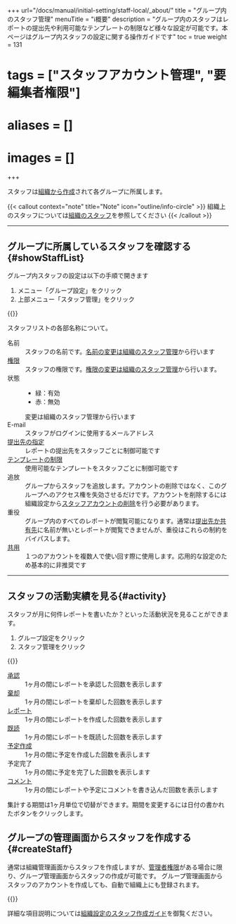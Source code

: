 +++
url="/docs/manual/initial-setting/staff-local/_about/"
title = "グループ内のスタッフ管理"
menuTitle = "ℹ️概要"
description = "グループ内のスタッフはレポートの提出先や利用可能なテンプレートの制限など様々な設定が可能です。本ページはグループ内スタッフの設定に関する操作ガイドです"
toc = true
weight = 131
# tags = ["スタッフアカウント管理", "要編集者権限"]
# aliases = []
# images = []
+++

スタッフは[組織から作成](/docs/manual/initial-setting/staff/make/)されて各グループに所属します。

{{< callout context="note" title="Note" icon="outline/info-circle" >}}
組織上のスタッフについては[組織のスタッフ](/docs/manual/initial-setting/staff/manage/)を参照してください
{{< /callout >}}

---

## グループに所属しているスタッフを確認する{#showStaffList}

グループ内スタッフの設定は以下の手順で開きます

1. メニュー「グループ設定」をクリック
2. 上部メニュー「スタッフ管理」をクリック

{{<icatch filename="staff-local" msg="グループに参加しているスタッフの一覧を見てみましょう" alice="pc">}}

スタッフリストの各部名称について。

<dl class="basic">
<dt>名前</dt>
<dd>スタッフの名前です。<a href="/docs/manual/initial-setting/staff/manage/#change_staff_data">名前の変更は組織のスタッフ管理</a>から行います</dd>
<dt><a href="/docs/manual/initial-setting/staff/rank/">権限</a></dt>
<dd>スタッフの権限です。<a href="/docs/manual/initial-setting/staff/manage/#change_staff_data">権限の変更は組織のスタッフ管理</a>から行います。</dd>
<dt>状態</dt>
<dd><ul><li>緑：有効</li><li>赤：無効</li></ul>変更は組織のスタッフ管理から行います</dd>
<dt>E-mail</dt>
<dd>スタッフがログインに使用するメールアドレス</dd>
<dt><a href="/docs/manual/initial-setting/staff-local/dist/">提出先の指定</a></dt>
<dd>レポートの提出先をスタッフごとに制御可能です</dd>
<dt><a href="/docs/manual/initial-setting/staff-local/template/">テンプレートの制限</a></dt>
<dd>使用可能なテンプレートをスタッフごとに制御可能です</dd>
<dt>追放</dt>
<dd>グループからスタッフを追放します。アカウントの削除ではなく、このグループへのアクセス権を失効させるだけです。アカウントを削除するには組織設定から<a href="/docs/manual/initial-setting/staff/make/#remove">スタッフアカウントの削除</a>を行う必要があります。</dd>
<dt>重役</dt>
<dd>グループ内のすべてのレポートが閲覧可能になります。通常は<a href="/docs/manual/write-report/dist/">提出先か共有先</a>に名前が無いとレポートが閲覧できませんが、重役はこれらの制約をバイパスします。</dd>
<dt><a href="/docs/manual/initial-setting/staff-local/share/">共用</a></dt>
<dd>１つのアカウントを複数人で使い回す際に使用します。応用的な設定のため基本的に非推奨です</dd>
</dl>

---

## スタッフの活動実績を見る{#activity}

スタッフが月に何件レポートを書いたか？といった活動状況を見ることができます。

1. グループ設定をクリック
1. スタッフ管理をクリック

{{<icatch filename="staff-activity" msg="スタッフの活動実績を月ごとに表示できます" alice="ok">}}

<dl class="basic">
  <dt><a href="/docs/manual/read-report/state/#agree">承認</a></dt>
  <dd>1ヶ月の間にレポートを承認した回数を表示します</dd>

  <dt><a href="/docs/manual/read-report/state/#reject">棄却</a></dt>
  <dd>1ヶ月の間にレポートを棄却した回数を表示します</dd>

  <dt><a href="/docs/manual/write-report/write/">レポート</a></dt>
  <dd>1ヶ月の間にレポートを作成した回数を表示します</dd>

  <dt><a href="/docs/manual/read-report/state/#readed">既読</a></dt>
  <dd>1ヶ月の間にレポートを既読した回数を表示します</dd>

  <dt><a href="/docs/manual/event/list/">予定作成</a></dt>
  <dd>1ヶ月の間に予定を作成した回数を表示します</dd>

  <dt>予定完了</dt>
  <dd>1ヶ月の間に予定を完了した回数を表示します</dd>

  <dt><a href="/docs/manual/read-report/state/#comment">コメント</a></dt>
  <dd>1ヶ月の間にレポートや予定にコメントを書き込んだ回数を表示します</dd>
</dl>

集計する期間は1ヶ月単位で切替ができます。期間を変更するには日付の書かれたボタンをクリックします。

## グループの管理画面からスタッフを作成する{#createStaff}

通常は組織管理画面からスタッフを作成しますが、[管理者権限](/docs/manual/initial-setting/staff/rank/)がある場合に限り、グループ管理画面からスタッフの作成が可能です。
グループ管理画面からスタッフのアカウントを作成しても、自動で組織上にも登録されます。

{{<iTablet filename="makeStaff" msg="グループ画面からもスタッフ作成が可能です" alice="pc">}}

詳細な項目説明については[組織設定のスタッフ作成ガイド](/docs/manual/initial-setting/staff/make/#create_account_one)を御覧ください。
